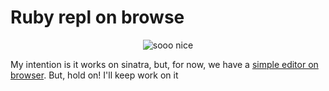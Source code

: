 # Ruby repl on browse

<p align="center">
  <img src="https://media.giphy.com/media/3oEjI5VtIhHvK37WYo/giphy.gif" alt="sooo nice" />
</p>

My intention is it works on sinatra, but, for now, we have a [simple editor on browser](http://odineiribeiro.com.br/ruby-repl-on-browse/). But, hold on! I'll keep work on it
